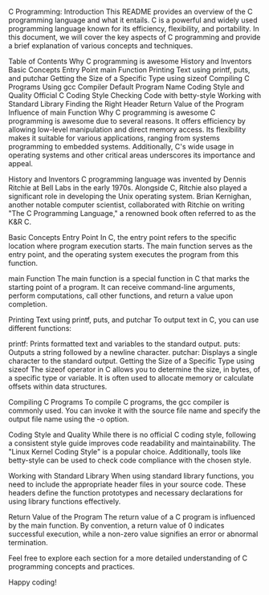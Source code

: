 C Programming:
Introduction
This README provides an overview of the C programming language and what it entails. C is a powerful and widely used programming language known for its efficiency, flexibility, and portability. In this document, we will cover the key aspects of C programming and provide a brief explanation of various concepts and techniques.

Table of Contents
Why C programming is awesome
History and Inventors
Basic Concepts
Entry Point
main Function
Printing Text using printf, puts, and putchar
Getting the Size of a Specific Type using sizeof
Compiling C Programs
Using gcc Compiler
Default Program Name
Coding Style and Quality
Official C Coding Style
Checking Code with betty-style
Working with Standard Library
Finding the Right Header
Return Value of the Program
Influence of main Function
Why C programming is awesome
C programming is awesome due to several reasons. It offers efficiency by allowing low-level manipulation and direct memory access. Its flexibility makes it suitable for various applications, ranging from systems programming to embedded systems. Additionally, C's wide usage in operating systems and other critical areas underscores its importance and appeal.

History and Inventors
C programming language was invented by Dennis Ritchie at Bell Labs in the early 1970s. Alongside C, Ritchie also played a significant role in developing the Unix operating system. Brian Kernighan, another notable computer scientist, collaborated with Ritchie on writing "The C Programming Language," a renowned book often referred to as the K&R C.

Basic Concepts
Entry Point
In C, the entry point refers to the specific location where program execution starts. The main function serves as the entry point, and the operating system executes the program from this function.

main Function
The main function is a special function in C that marks the starting point of a program. It can receive command-line arguments, perform computations, call other functions, and return a value upon completion.

Printing Text using printf, puts, and putchar
To output text in C, you can use different functions:

printf: Prints formatted text and variables to the standard output.
puts: Outputs a string followed by a newline character.
putchar: Displays a single character to the standard output.
Getting the Size of a Specific Type using sizeof
The sizeof operator in C allows you to determine the size, in bytes, of a specific type or variable. It is often used to allocate memory or calculate offsets within data structures.

Compiling C Programs
To compile C programs, the gcc compiler is commonly used. You can invoke it with the source file name and specify the output file name using the -o option.

Coding Style and Quality
While there is no official C coding style, following a consistent style guide improves code readability and maintainability. The "Linux Kernel Coding Style" is a popular choice. Additionally, tools like betty-style can be used to check code compliance with the chosen style.

Working with Standard Library
When using standard library functions, you need to include the appropriate header files in your source code. These headers define the function prototypes and necessary declarations for using library functions effectively.

Return Value of the Program
The return value of a C program is influenced by the main function. By convention, a return value of 0 indicates successful execution, while a non-zero value signifies an error or abnormal termination.

Feel free to explore each section for a more detailed understanding of C programming concepts and practices.

Happy coding!
